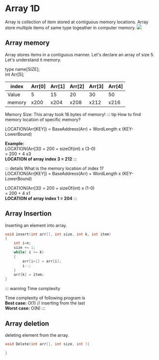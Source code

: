 # Array 1D
Array is collection of item stored at contiguous memory locations. Array store multiple items of same type togeather in computer memory.
![](https://media.geeksforgeeks.org/wp-content/uploads/array-2.png)

## Array memory

Array stores items in a contiguous manner. Let's declare an array of size 5. Let's understand it memory.

type name[SIZE];<br>
int Arr[5];

|index|Arr[0]| Arr[1] | Arr[2] | Arr[3] | Arr[4] |
|----|------|---------|--------|-------|--------|
|Value| 5   | 15    |   20 | 30 | 50 |
|memory| x200| x204 | x208 | x212 | x216 |

 Memory Size: 
This array took 16 bytes of memory!
::: tip How to find memory location of specific memory?
<br>

 LOCATION(Arr[KEY]) = BaseAddress(Arr) + WordLength x (KEY-LowerBound)

 **Example:** <br>
 LOCATION(Arr[3]) = 200 + sizeOf(int) x (3-0) <br>
                  = 200 + 4 x3 <br>
**LOCATION of array index 3 = 212**
:::

::: details What is the memory location of index 1?
<br>
 LOCATION(Arr[KEY]) = BaseAddress(Arr) + WordLength x (KEY-LowerBound)


  LOCATION(Arr[3]) = 200 + sizeOf(int) x (1-0) <br>
                  = 200 + 4 x1 <br>
**LOCATION of array index 1 = 204**
:::

## Array Insertion
Inserting an element into array.
``` cpp
void insert(int arr[], int size, int k, int item)
{
    int i=n;
    size += 1;
    while( i >= k)
    {
        arr[i+1] = arr[i];
        i--;
    }
    arr[k] = item;
}
```

::: warning Time complexity

Time complexity of following program is <br>
**Best case:** O(1) // inserting from the last <br>
**Worst case:** O(N) 
:::

## Array deletion
deleting element from the array.

``` cpp
void Delete(int arr[], int size, int ){
    
}
```
